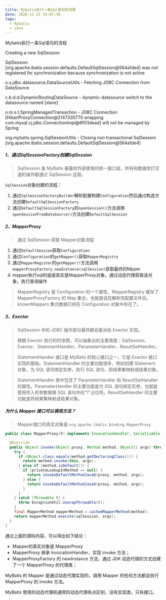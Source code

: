 ```yaml
---
title: Mybatis执行一条Sql语句的流程
date: 2020-11-25 15:07:39
tags:
  - Mybatis
  - java
---
```


Mybatis执行一条Sql语句的流程

Creating a new SqlSession   

SqlSession [org.apache.ibatis.session.defaults.DefaultSqlSession@564a1de4] was not registered for synchronization because synchronization is not active

o.s.jdbc.datasource.DataSourceUtils - Fetching JDBC Connection from DataSource

c.b.d.d.DynamicRoutingDataSource - dynamic-datasource switch to the datasource named [slave]


o.m.s.t.SpringManagedTransaction - JDBC Connection [HikariProxyConnection@2147330770 wrapping com.mysql.cj.jdbc.ConnectionImpl@6f03dead] will not be managed by Spring

org.mybatis.spring.SqlSessionUtils - Closing non transactional SqlSession [org.apache.ibatis.session.defaults.DefaultSqlSession@564a1de4]



##### 1、通过SqlSessionFactory创建SqlSession

> SqlSession 是 MyBatis 暴露给外部使用的统一接口层，所有和数据库打交道的操作都通过 SqlSession 这层。

`SqlSession`对象创建的流程：

1. 通过`SqlSessionFactoryBuilder`解析配置构建`Configuration`然后通过构造方法创建`DefaultSqlSessionFactory`
2. 通过`DefaultSqlSessionFactory`的`openSession()`方法调用`openSessionFromDataSource()`方法创建`DefaultSqlSession`

##### 2、MapperProxy

> 通过 SqlSession 获取 Mapper对象流程

1. 通过`DefaultSession`获取`Configuration`
2. 通过`Configuration`的`getMapper()`获取`MapperRegistry`
3. 通过`MapperRegister`的`getMapper()`方法调用`mapperProxyFactory.newInstance(sqlSession)`获取最终的Mpper
4. mapper执行sql的底层其实是MapperProxy对象，通过动态代理获取该对象，执行查询操作

> MapperRegistry 是 Configuration 的一个属性，MapperRegistry 缓存了 MapperProxyFactory 的 Map 集合，也就是说在解析完配置文件后， knownMappers 集合数据已经在 Configuration 对象中存在了。

##### 3、Exector

> SqlSession 中的 JDBC 操作部分最终都会委派给 Exector 实现。
>
> 根据 Exector 执行的时序图，可以抽象出的主要类是：SqlSession、Exector、StatementHandler、ParameterHandler、ResultSetHandler。
>
> StatementHandler 接口是 MyBatis 的核心接口之一，它是 Exector 接口实现的基础。StatementHandler 的主要功能很多，例如创建 Statement 对象，为 SQL 语句绑定实参，执行 SQL 语句，将结果集映射成结果对象。
>
> StatementHandler 类中包含了 ParameterHandler 和 ResultSetHandler 的属性。ParameterHandler 的主要功能是为 SQL 语句绑定实参，也就是使用传入的参数替换 SQL 语句中的“?”占位符。ResultSetHandler 的主要功能是将结果集映射成结果对象。



##### 为什么 Mapper 接口可以调用方法？

> Mapper接口的真实对象是 `org.apache.ibatis.binding.MapperProxy`

```java
public class MapperProxy<T> implements InvocationHandler, Serializable {

  @Override
  public Object invoke(Object proxy, Method method, Object[] args) throws 		Throwable {
    try {
      if (Object.class.equals(method.getDeclaringClass())) {
        return method.invoke(this, args);
      } else if (method.isDefault()) {
        if (privateLookupInMethod == null) {
          return invokeDefaultMethodJava8(proxy, method, args);
        } else {
          return invokeDefaultMethodJava9(proxy, method, args);
        }
      }
    } catch (Throwable t) {
      throw ExceptionUtil.unwrapThrowable(t);
    }
    final MapperMethod mapperMethod = cachedMapperMethod(method);
    return mapperMethod.execute(sqlSession, args);
  }
}
```

通过上面的源码内容，可以得出如下结论：

* Mapper的真实对象是 MapperProxy
* MapperProxy 继承 InvocationHandler，实现 invoke 方法；
* MapperProxyFactory 的 newInstance 方法，通过 JDK 动态代理的方式创建了一个 MapperProxy 的代理类；

MyBatis 的 Mapper 是通过动态代理实现的，调用 Mapper 的任何方法都会执行 MapperProxy 的 invoke 方法。

MyBatis 使用的动态代理和通常的动态代理有点区别，没有实现类，只有接口。
